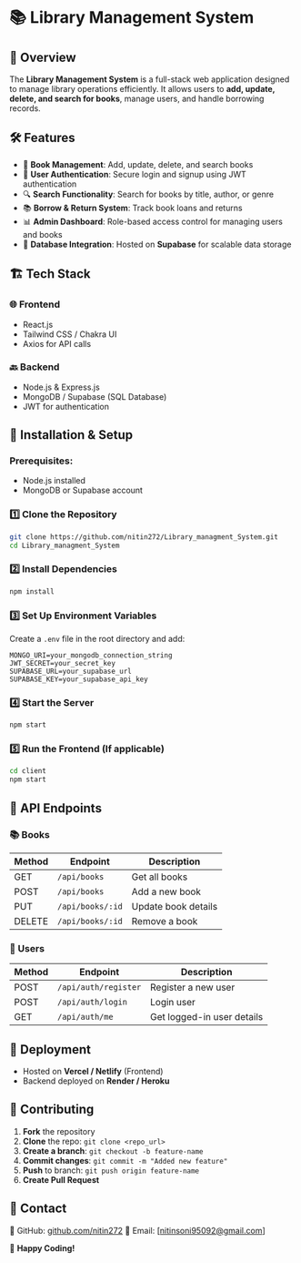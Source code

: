 # 📚 Library Management System

## 🚀 Overview
The **Library Management System** is a full-stack web application designed to manage library operations efficiently. It allows users to **add, update, delete, and search for books**, manage users, and handle borrowing records.

## 🛠 Features
- 📖 **Book Management**: Add, update, delete, and search books
- 👥 **User Authentication**: Secure login and signup using JWT authentication
- 🔍 **Search Functionality**: Search for books by title, author, or genre
- 📚 **Borrow & Return System**: Track book loans and returns
- 📊 **Admin Dashboard**: Role-based access control for managing users and books
- 📡 **Database Integration**: Hosted on **Supabase** for scalable data storage

## 🏗 Tech Stack
### 🌐 Frontend
- React.js
- Tailwind CSS / Chakra UI
- Axios for API calls

### 🔙 Backend
- Node.js & Express.js
- MongoDB / Supabase (SQL Database)
- JWT for authentication

## 🔧 Installation & Setup
### Prerequisites:
- Node.js installed
- MongoDB or Supabase account

### 1️⃣ Clone the Repository
```bash
git clone https://github.com/nitin272/Library_managment_System.git
cd Library_managment_System
```

### 2️⃣ Install Dependencies
```bash
npm install
```

### 3️⃣ Set Up Environment Variables
Create a `.env` file in the root directory and add:
```env
MONGO_URI=your_mongodb_connection_string
JWT_SECRET=your_secret_key
SUPABASE_URL=your_supabase_url
SUPABASE_KEY=your_supabase_api_key
```

### 4️⃣ Start the Server
```bash
npm start
```

### 5️⃣ Run the Frontend (If applicable)
```bash
cd client
npm start
```

## 🔗 API Endpoints
### 📚 Books
| Method | Endpoint | Description |
|--------|---------|-------------|
| GET | `/api/books` | Get all books |
| POST | `/api/books` | Add a new book |
| PUT | `/api/books/:id` | Update book details |
| DELETE | `/api/books/:id` | Remove a book |

### 👤 Users
| Method | Endpoint | Description |
|--------|---------|-------------|
| POST | `/api/auth/register` | Register a new user |
| POST | `/api/auth/login` | Login user |
| GET | `/api/auth/me` | Get logged-in user details |

## 🚀 Deployment
- Hosted on **Vercel / Netlify** (Frontend)
- Backend deployed on **Render / Heroku**

## 🤝 Contributing
1. **Fork** the repository
2. **Clone** the repo: `git clone <repo_url>`
3. **Create a branch**: `git checkout -b feature-name`
4. **Commit changes**: `git commit -m "Added new feature"`
5. **Push** to branch: `git push origin feature-name`
6. **Create Pull Request**

## 📩 Contact
🔗 GitHub: [github.com/nitin272](https://github.com/nitin272)
📧 Email: [nitinsoni95092@gmail.com]

🚀 **Happy Coding!**

